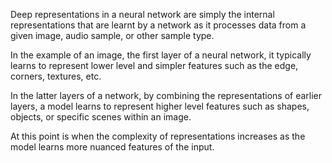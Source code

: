 Deep representations in a neural network are simply the internal representations that are learnt by a network as it processes data from a given image, audio sample, or other sample type.

In the example of an image, the first layer of a neural network, it typically learns to represent lower level and simpler features such as the edge, corners, textures, etc. 

In the latter layers of a network, by combining the representations of earlier layers, a model learns to represent higher level features such as shapes, objects, or specific scenes within an image. 

At this point is when the complexity of representations increases as the model learns more nuanced features of the input.